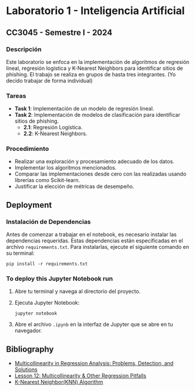 # Laboratorio 1 - Inteligencia Artificial
## CC3045 - Semestre I - 2024

### Descripción
Este laboratorio se enfoca en la implementación de algoritmos de regresión lineal, regresión logística y K-Nearest Neighbors para identificar sitios de phishing. El trabajo se realiza en grupos de hasta tres integrantes. (Yo decido trabajar de forma individual)

### Tareas
- **Task 1**: Implementación de un modelo de regresión lineal.
- **Task 2**: Implementación de modelos de clasificación para identificar sitios de phishing.
  - **2.1**: Regresión Logística.
  - **2.2**: K-Nearest Neighbors.

### Procedimiento
- Realizar una exploración y procesamiento adecuado de los datos.
- Implementar los algoritmos mencionados.
- Comparar las implementaciones desde cero con las realizadas usando librerías como Scikit-learn.
- Justificar la elección de métricas de desempeño.

## Deployment

### Instalación de Dependencias
Antes de comenzar a trabajar en el notebook, es necesario instalar las dependencias requeridas. Estas dependencias están especificadas en el archivo `requirements.txt`. Para instalarlas, ejecute el siguiente comando en su terminal:

```
pip install -r requirements.txt
```

### To deploy this Jupyter Notebook run

1. Abre tu terminal y navega al directorio del proyecto.
2. Ejecuta Jupyter Notebook:

   ```
   jupyter notebook
   ```
3. Abre el archivo `.ipynb` en la interfaz de Jupyter que se abre en tu navegador.

## Bibliography

 - [Multicollinearity in Regression Analysis: Problems, Detection, and Solutions](https://statisticsbyjim.com/regression/multicollinearity-in-regression-analysis/)
 - [Lesson 12: Multicollinearity & Other Regression Pitfalls](https://online.stat.psu.edu/stat501/lesson/12)
 - [K-Nearest Neighbor(KNN) Algorithm](https://www.geeksforgeeks.org/k-nearest-neighbours/)
